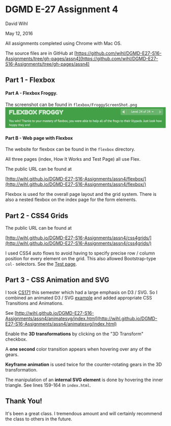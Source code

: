 # DGMD E-27 Assignment 4
David Wihl

May 12, 2016

All assignments completed using Chrome with Mac OS.

The source files are in GitHub at [https://github.com/wihl/DGMD-E27-S16-Assignments/tree/gh-pages/assn4](https://github.com/wihl/DGMD-E27-S16-Assignments/tree/gh-pages/assn4)

## Part 1 - Flexbox

#### Part A - Flexbox Froggy.

The screenshot can be found in `flexbox/FroggyScreenShot.png`
![flexbox/FroggyScreenShot.png](flexbox/FroggyScreenShot.png)

#### Part B - Web page with Flexbox

The website for flexbox can be found in the `flexbox` directory.

All three pages (index, How It Works and Test Page) all use Flex.

The public URL can be found at

[http://wihl.github.io/DGMD-E27-S16-Assignments/assn4/flexbox/](http://wihl.github.io/DGMD-E27-S16-Assignments/assn4/flexbox/)

Flexbox is used for the overall page layout and the grid system. There is also a nested flexbox on the index page for the form elements.

## Part 2 - CSS4 Grids

The public URL can be found at

[http://wihl.github.io/DGMD-E27-S16-Assignments/assn4/css4grids/](http://wihl.github.io/DGMD-E27-S16-Assignments/assn4/css4grids/)

I used CSS4 auto flows to avoid having to specify precise row / column position for every element on the grid. This also allowed Bootstrap-type `col-` selectors. See the [Test page](http://wihl.github.io/DGMD-E27-S16-Assignments/assn4/css4grids/testpage.html).

## Part 3 - CSS Animation and SVG

I took [CS171](http://www.cs171.org/2016/index.html) this semester which had a large emphasis on D3 / SVG. So I combined an animated D3 / SVG [example](http://bl.ocks.org/mbostock/1353700) and added appropriate CSS Transitions and Animations.

See [http://wihl.github.io/DGMD-E27-S16-Assignments/assn4/animatesvg/index.html](http://wihl.github.io/DGMD-E27-S16-Assignments/assn4/animatesvg/index.html)

Enable the **3D transformations** by clicking on the "3D Transform" checkbox.

A **one second** color transition appears when hovering over any of the gears.

**Keyframe animation** is used twice for the counter-rotating gears in the 3D transformation.

The manipulation of an **internal SVG element** is done by hovering the inner triangle. See lines 159-164 in `index.html`.

## Thank You!

It's been a great class. I tremendous amount and will certainly recommend the class to others in the future.
